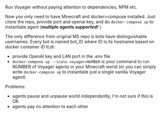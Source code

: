 Run Voyager without paying attention to dependencies, NPM etc. 

Now you only need to have Minecraft and docker+compose installed.
Just clone the repo, provide port and openai key, and do `docker-compose up` to instantiate agent (***multiple agents supported!*** )

The only difference from original MS repo is bots have distinguishable usernames. Every bot is named bot_ID where ID is its hostname based on docker container ID
tl;dr:
- provide OpenAI key and LAN port in the .env file
- `docker-compose up --scale voyager=NUMBER` is your command to run NUMBER of Voyager agents in your Minecraft world (or you can simply write `docker-compose up` to instantiate just a single vanilla Voyager agent)

Problems: 
- agents pause and unpause world independently, I'm not sure if this is OK
- agents pay no attention to each other